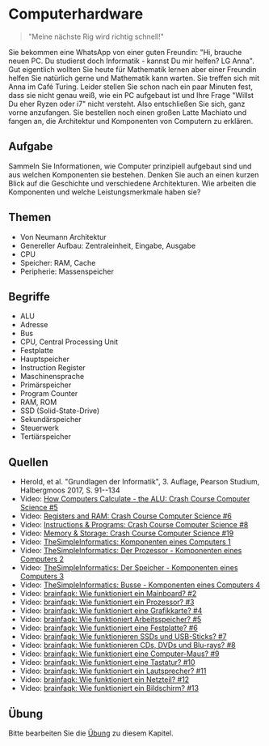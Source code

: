 # Computerhardware

> "Meine nächste Rig wird richtig schnell!"

Sie bekommen eine WhatsApp von einer guten Freundin: "Hi, brauche neuen PC. Du studierst doch Informatik - kannst Du mir helfen? LG Anna". Gut eigentlich wollten Sie heute für Mathematik lernen aber einer Freundin helfen Sie natürlich gerne und Mathematik kann warten. Sie treffen sich mit Anna im Café Turing. Leider stellen Sie schon nach ein paar Minuten fest, dass sie nicht genau weiß, wie ein PC aufgebaut ist und Ihre Frage "Willst Du eher Ryzen oder i7" nicht versteht. Also entschließen Sie sich, ganz vorne anzufangen. Sie bestellen noch einen großen Latte Machiato und fangen an, die Architektur und Komponenten von Computern zu erklären.

## Aufgabe

Sammeln Sie Informationen, wie Computer prinzipiell aufgebaut sind und aus welchen Komponenten sie bestehen. Denken Sie auch an einen kurzen Blick auf die Geschichte und verschiedene Architekturen. Wie arbeiten die Komponenten und welche Leistungsmerkmale haben sie?

## Themen

  - Von Neumann Architektur
  - Genereller Aufbau: Zentraleinheit, Eingabe, Ausgabe
  - CPU
  - Speicher: RAM, Cache
  - Peripherie: Massenspeicher

## Begriffe

  - ALU
  - Adresse
  - Bus
  - CPU, Central Processing Unit
  - Festplatte
  - Hauptspeicher
  - Instruction Register
  - Maschinensprache
  - Primärspeicher
  - Program Counter
  - RAM, ROM
  - SSD (Solid-State-Drive)
  - Sekundärspeicher
  - Steuerwerk
  - Tertiärspeicher

## Quellen

  * Herold, et al. "Grundlagen der Informatik", 3. Auflage, Pearson Studium, Halbergmoos 2017, S. 91--134
  * Video: [How Computers Calculate - the ALU: Crash Course Computer Science #5](https://youtu.be/1I5ZMmrOfnA)
  * Video: [Registers and RAM: Crash Course Computer Science #6](https://youtu.be/fpnE6UAfbtU)
  * Video: [Instructions & Programs: Crash Course Computer Science #8](https://youtu.be/zltgXvg6r3k)
  * Video: [Memory & Storage: Crash Course Computer Science #19](https://youtu.be/TQCr9RV7twk)
  * Video: [TheSimpleInformatics: Komponenten eines Computers 1](https://youtu.be/59dYVTNjWG4)
  * Video: [TheSimpleInformatics: Der Prozessor - Komponenten eines Computers 2](https://youtu.be/YgdbUHUETBA)
  * Video: [TheSimpleInformatics: Der Speicher - Komponenten eines Computers 3](https://youtu.be/gA_F0id3zAc)
  * Video: [TheSimpleInformatics: Busse - Komponenten eines Computers 4](https://youtu.be/yOWP506ZqK4)
  * Video: [brainfaqk: Wie funktioniert ein Mainboard? #2](https://youtu.be/JnMAqsPbV_w)
  * Video: [brainfaqk: Wie funktioniert ein Prozessor? #3](https://youtu.be/sFqaCHZGkHI)
  * Video: [brainfaqk: Wie funktioniert eine Grafikkarte? #4](https://youtu.be/g88c13KyK9Q)
  * Video: [brainfaqk: Wie funktioniert Arbeitsspeicher? #5](https://youtu.be/7MPn3zr6Htk)
  * Video: [brainfaqk: Wie funktioniert eine Festplatte? #6](https://youtu.be/z95RIv00wJw)
  * Video: [brainfaqk: Wie funktionieren SSDs und USB-Sticks? #7](https://youtu.be/a5aRz28q7ls)
  * Video: [brainfaqk: Wie funktionieren CDs, DVDs und Blu-rays? #8](https://youtu.be/Q2EaJ6aqbp4)
  * Video: [brainfaqk: Wie funktioniert eine Computer-Maus? #9](https://youtu.be/vTIX5QcSSN0)
  * Video: [brainfaqk: Wie funktioniert eine Tastatur? #10](https://youtu.be/Mi8kcb9Zv6w)
  * Video: [brainfaqk: Wie funktioniert ein Lautsprecher? #11](https://youtu.be/2lxZKSs2yxY)
  * Video: [brainfaqk: Wie funktioniert ein Netzteil? #12](https://youtu.be/dF3Mdjvxj20)
  * Video: [brainfaqk: Wie funktioniert ein Bildschirm? #13](https://youtu.be/VrXZSK2Rw3c)

## Übung

Bitte bearbeiten Sie die [Übung](exercise.md) zu diesem Kapitel.
